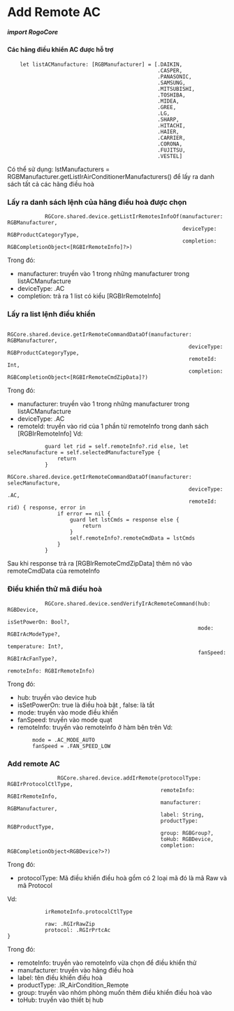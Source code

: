 

# Add Remote AC

##### import RogoCore

#### Các hãng điều khiển AC được hỗ trợ

```
    let listACManufacture: [RGBManufacturer] = [.DAIKIN,
                                                .CASPER,
                                                .PANASONIC,
                                                .SAMSUNG,
                                                .MITSUBISHI,
                                                .TOSHIBA,
                                                .MIDEA,
                                                .GREE,
                                                .LG,
                                                .SHARP,
                                                .HITACHI,
                                                .HAIER,
                                                .CARRIER,
                                                .CORONA,
                                                .FUJITSU,
                                                .VESTEL]
```

Có thể sử dụng: lstManufacturers = RGBManufacturer.getListIrAirConditionerManufacturers() để lấy ra danh sách tất cả các hãng điều hoà

### Lấy ra danh sách lệnh của hãng điều hoà được chọn

```
            RGCore.shared.device.getListIrRemotesInfoOf(manufacturer: RGBManufacturer,
                                                        deviceType: RGBProductCategoryType,
                                                        completion: RGBCompletionObject<[RGBIrRemoteInfo]?>)

```
Trong đó:

- manufacturer: truyền vào 1 trong những manufacturer trong listACManufacture
- deviceType: .AC
- completion: trả ra 1 list có kiểu [RGBIrRemoteInfo] 

### Lấy ra list lệnh điều khiển
```
            RGCore.shared.device.getIrRemoteCommandDataOf(manufacturer: RGBManufacturer,
                                                          deviceType: RGBProductCategoryType,
                                                          remoteId: Int,
                                                          completion: RGBCompletionObject<[RGBIrRemoteCmdZipData]?)
```
Trong đó:

- manufacturer: truyền vào 1 trong những manufacturer trong listACManufacture
- deviceType: .AC
- remoteId: truyền vào rid của 1 phần từ remoteInfo trong danh sách [RGBIrRemoteInfo]
Vd:

```
            guard let rid = self.remoteInfo?.rid else, let selecManufacture = self.selectedManufactureType {
                return
            }
            RGCore.shared.device.getIrRemoteCommandDataOf(manufacturer: selecManufacture,
                                                          deviceType: .AC,
                                                          remoteId: rid) { response, error in
                if error == nil {
                    guard let lstCmds = response else {
                        return
                    }
                    self.remoteInfo?.remoteCmdData = lstCmds 
                }
            }

```
Sau khi response trả ra [RGBIrRemoteCmdZipData] thêm nó vào remoteCmdData của remoteInfo

### Điều khiển thử mã điều hoà

```
            RGCore.shared.device.sendVerifyIrAcRemoteCommand(hub: RGBDevice,
                                                             isSetPowerOn: Bool?,
                                                             mode: RGBIrAcModeType?,
                                                             temperature: Int?,
                                                             fanSpeed: RGBIrAcFanType?,
                                                             remoteInfo: RGBIrRemoteInfo)
```
Trong đó:

- hub: truyền vào device hub
- isSetPowerOn: true là điều hoà bật , false: là tắt
- mode: truyền vào mode điều khiển
- fanSpeed: truyền vào mode quạt
- remoteInfo: truyền vào remoteInfo ở hàm bên trên
Vd:
```
        mode = .AC_MODE_AUTO
        fanSpeed = .FAN_SPEED_LOW
```

### Add remote AC

```
                RGCore.shared.device.addIrRemote(protocolType: RGBIrProtocolCtlType,
                                                 remoteInfo: RGBIrRemoteInfo,
                                                 manufacturer: RGBManufacturer,
                                                 label: String,
                                                 productType: RGBProductType,
                                                 group: RGBGroup?,
                                                 toHub: RGBDevice,
                                                 completion: RGBCompletionObject<RGBDevice?>?)
```
Trong đó:

-  protocolType: Mã điều khiển điều hoà gồm có 2 loại mã đó là mã Raw và mã Protocol

Vd: 
```
            irRemoteInfo.protocolCtlType
            
            raw: .RGIrRawZip
            protocol: .RGIrPrtcAc
}
```
Trong đó:

- remoteInfo: truyền vào remoteInfo vừa chọn để điều khiển thử
- manufacturer: truyền vào hãng điều hoà
- label: tên điều khiển điều hoà
- productType: .IR_AirCondition_Remote
- group: truyền vào nhóm phòng muốn thêm điều khiển điều hoà vào
- toHub: truyền vào thiết bị hub
